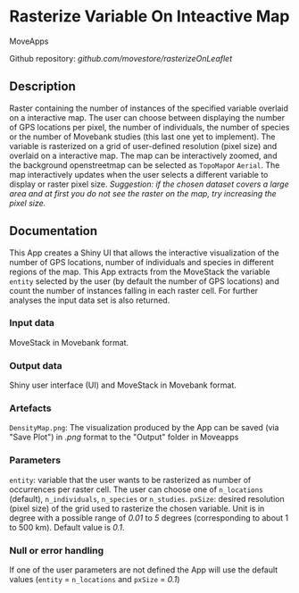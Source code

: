 # Rasterize Variable On Inteactive Map

MoveApps

Github repository: *github.com/movestore/rasterizeOnLeaflet*

## Description
Raster containing the number of instances of the specified variable overlaid on a interactive map. The user can choose between displaying the number of GPS locations per pixel, the number of individuals, the number of species or the number of Movebank studies (this last one yet to implement). The variable is rasterized on a grid of user-defined resolution (pixel size) and overlaid on a interactive map. The map can be interactively zoomed, and the background openstreetmap can be selected as `TopoMap`or `Aerial`. The map interactively updates when the user selects a different variable to display or raster pixel size. *Suggestion: if the chosen dataset covers a large area and at first you do not see the raster on the map, try increasing the pixel size.*

## Documentation
This App creates a Shiny UI that allows the interactive visualization of the number of GPS locations, number of individuals and species in different regions of the map. This App extracts from the MoveStack the variable `entity` selected by the user (by default the number of GPS locations) and count the number of instances falling in each raster cell. For further analyses the input data set is also returned.

### Input data
MoveStack in Movebank format.

### Output data
Shiny user interface (UI) and MoveStack in Movebank format.

### Artefacts
`DensityMap.png`: The visualization produced by the App can be saved (via "Save Plot") in *.png* format to the "Output" folder in Moveapps

### Parameters 
`entity`: variable that the user wants to be rasterized as number of occurrences per raster cell. The user can choose one of `n_locations` (default), `n_individuals`, `n_species` or `n_studies`.
`pxSize`: desired resolution (pixel size) of the grid used to rasterize the chosen variable. Unit is in degree with a possible range of *0.01* to *5* degrees (corresponding to about 1 to 500 km). Default value is *0.1*.

### Null or error handling
If one of the user parameters are not defined the App will use the default values (`entity` = `n_locations` and `pxSize` = *0.1*)
